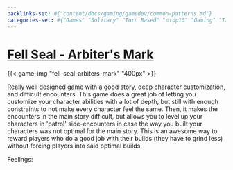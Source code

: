 ```yaml
---
backlinks-set: #{"content/docs/gaming/gamedev/common-patterns.md"}
categories-set: #{"Games" "Solitary" "Turn Based" "⭐top10" "Gaming" "Tactics Rpg"}
---
```

# [Fell Seal - Arbiter's Mark](https://www.fellseal.com/)

{{< game-img "fell-seal-arbiters-mark" "400px" >}}

Really well designed game with a good story, deep character customization, and
difficult encounters.
This game does a great job of letting you customize your character abilities
with a lot of depth, but still with enough constraints to not make every
character feel the same.
Then, it makes the encounters in the main story difficult, but allows you to
level up your characters in 'patrol' side-encounters in case the way you built
your characters was not optimal for the main story.
This is an awesome way to reward players who do a good job with their builds
(they have to grind less) without forcing players into said optimal builds.

Feelings: